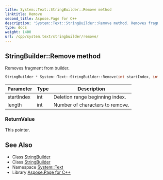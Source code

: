 ```yaml
---
title: System::Text::StringBuilder::Remove method
linktitle: Remove
second_title: Aspose.Page for C++
description: 'System::Text::StringBuilder::Remove method. Removes fragment from builder in C++.'
type: docs
weight: 1400
url: /cpp/system.text/stringbuilder/remove/
---
```

## StringBuilder::Remove method


Removes fragment from builder.

```cpp
StringBuilder * System::Text::StringBuilder::Remove(int startIndex, int length)
```


| Parameter | Type | Description |
| --- | --- | --- |
| startIndex | int | Deletion range beginning index. |
| length | int | Number of characters to remove. |

### ReturnValue

This pointer.

## See Also

* Class [StringBuilder](../)
* Class [StringBuilder](../)
* Namespace [System::Text](../../)
* Library [Aspose.Page for C++](../../../)
